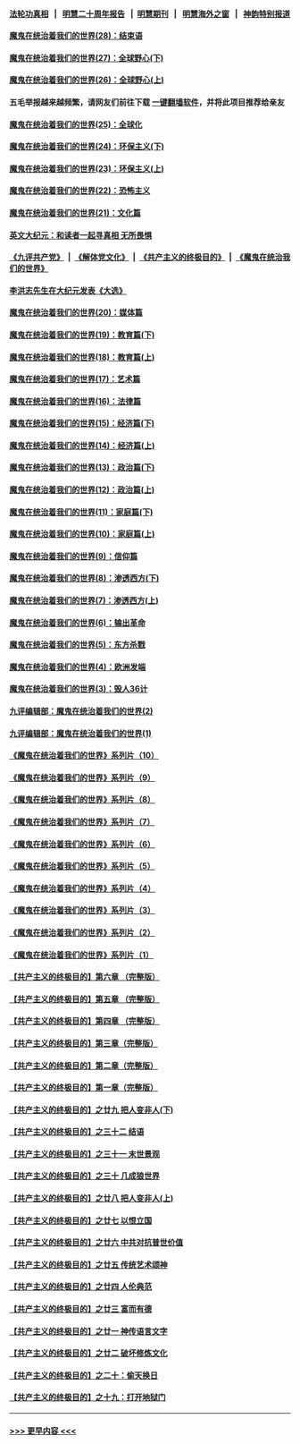 #### [法轮功真相](https://github.com/gfw-breaker/truth/blob/master/README.md?t=0) &nbsp;&nbsp;|&nbsp;&nbsp; [明慧二十周年报告](https://github.com/gfw-breaker/mh-reports/blob/master/README.md?t=0) &nbsp;&nbsp;|&nbsp;&nbsp;[明慧期刊](https://github.com/gfw-breaker/mh-qikan) &nbsp;&nbsp;|&nbsp;&nbsp; [明慧海外之窗](https://github.com/gfw-breaker/mh-news/blob/master/README.md?t=0) &nbsp;&nbsp;|&nbsp;&nbsp; [神韵特别报道](https://github.com/gfw-breaker/mh-news/blob/master/shenyun.md?t=0)
#### [魔鬼在统治着我们的世界(28)：结束语](../pages/nsc422/n10936246.md?t=06300502) 
#### [魔鬼在统治着我们的世界(27)：全球野心(下)](../pages/nsc422/n10928319.md?t=06300502) 
#### [魔鬼在统治着我们的世界(26)：全球野心(上)](../pages/nsc422/n10900318.md?t=06300502) 
#### 五毛举报越来越频繁，请网友们前往下载 [一键翻墙软件](https://github.com/gfw-breaker/ssr-accounts)，并将此项目推荐给亲友
#### [魔鬼在统治着我们的世界(25)：全球化](../pages/nsc422/n10788205.md?t=06300502) 
#### [魔鬼在统治着我们的世界(24)：环保主义(下)](../pages/nsc422/n10695307.md?t=06300502) 
#### [魔鬼在统治着我们的世界(23)：环保主义(上)](../pages/nsc422/n10688613.md?t=06300502) 
#### [魔鬼在统治着我们的世界(22)：恐怖主义](../pages/nsc422/n10614727.md?t=06300502) 
#### [魔鬼在统治着我们的世界(21)：文化篇](../pages/nsc422/n10597706.md?t=06300502) 
#### [英文大纪元：和读者一起寻真相 无所畏惧](../pages/nsc422/n12542027.md?t=06300502) 
#### [《九评共产党》](https://github.com/begood0513/9ping.md/blob/master/README.md) &nbsp;|&nbsp; [《解体党文化》](../../../../jtdwh.md/blob/master/README.md)  &nbsp;|&nbsp; [《共产主义的终极目的》](../../../../gczydzjmd.md/blob/master/README.md) &nbsp;|&nbsp; [《魔鬼在统治我们的世界》](../../../../mgztzwmdsj.md/blob/master/README.md) 
#### [李洪志先生在大纪元发表《大选》](../pages/nsc422/n12534746.md?t=06300502) 
#### [魔鬼在统治着我们的世界(20)：媒体篇](../pages/nsc422/n10586579.md?t=06300502) 
#### [魔鬼在统治着我们的世界(19)：教育篇(下)](../pages/nsc422/n10564808.md?t=06300502) 
#### [魔鬼在统治着我们的世界(18)：教育篇(上)](../pages/nsc422/n10526970.md?t=06300502) 
#### [魔鬼在统治着我们的世界(17)：艺术篇](../pages/nsc422/n10499093.md?t=06300502) 
#### [魔鬼在统治着我们的世界(16)：法律篇](../pages/nsc422/n10485969.md?t=06300502) 
#### [魔鬼在统治着我们的世界(15)：经济篇(下)](../pages/nsc422/n10469975.md?t=06300502) 
#### [魔鬼在统治着我们的世界(14)：经济篇(上)](../pages/nsc422/n10457370.md?t=06300502) 
#### [魔鬼在统治着我们的世界(13)：政治篇(下)](../pages/nsc422/n10448270.md?t=06300502) 
#### [魔鬼在统治着我们的世界(12)：政治篇(上)](../pages/nsc422/n10444576.md?t=06300502) 
#### [魔鬼在统治着我们的世界(11)：家庭篇(下)](../pages/nsc422/n10440961.md?t=06300502) 
#### [魔鬼在统治着我们的世界(10)：家庭篇(上)](../pages/nsc422/n10435448.md?t=06300502) 
#### [魔鬼在统治着我们的世界(9)：信仰篇](../pages/nsc422/n10432159.md?t=06300502) 
#### [魔鬼在统治着我们的世界(8)：渗透西方(下)](../pages/nsc422/n10429603.md?t=06300502) 
#### [魔鬼在统治着我们的世界(7)：渗透西方(上)](../pages/nsc422/n10426013.md?t=06300502) 
#### [魔鬼在统治着我们的世界(6)：输出革命](../pages/nsc422/n10421536.md?t=06300502) 
#### [魔鬼在统治着我们的世界(5)：东方杀戮](../pages/nsc422/n10417707.md?t=06300502) 
#### [魔鬼在统治着我们的世界(4)：欧洲发端](../pages/nsc422/n10414890.md?t=06300502) 
#### [魔鬼在统治着我们的世界(3)：毁人36计](../pages/nsc422/n10411583.md?t=06300502) 
#### [九评编辑部：魔鬼在统治着我们的世界(2)](../pages/nsc422/n10410036.md?t=06300502) 
#### [九评编辑部：魔鬼在统治着我们的世界(1)](../pages/nsc422/n10406825.md?t=06300502) 
#### [《魔鬼在统治着我们的世界》系列片（10）](../pages/nsc422/n12292670.md?t=06300502) 
#### [《魔鬼在统治着我们的世界》系列片（9）](../pages/nsc422/n12290859.md?t=06300502) 
#### [《魔鬼在统治着我们的世界》系列片（8）](../pages/nsc422/n12287445.md?t=06300502) 
#### [《魔鬼在统治着我们的世界》系列片（7）](../pages/nsc422/n12283425.md?t=06300502) 
#### [《魔鬼在统治着我们的世界》系列片（6）](../pages/nsc422/n12282314.md?t=06300502) 
#### [《魔鬼在统治着我们的世界》系列片（5）](../pages/nsc422/n12281419.md?t=06300502) 
#### [《魔鬼在统治着我们的世界》系列片（4）](../pages/nsc422/n12274024.md?t=06300502) 
#### [《魔鬼在统治着我们的世界》系列片（3）](../pages/nsc422/n12271322.md?t=06300502) 
#### [《魔鬼在统治着我们的世界》系列片（2）](../pages/nsc422/n12269049.md?t=06300502) 
#### [《魔鬼在统治着我们的世界》系列片（1）](../pages/nsc422/n12267575.md?t=06300502) 
#### [【共产主义的终极目的】第六章 （完整版）](../pages/nsc422/n11428913.md?t=06300502) 
#### [【共产主义的终极目的】第五章 （完整版）](../pages/nsc422/n11428912.md?t=06300502) 
#### [【共产主义的终极目的】第四章 （完整版）](../pages/nsc422/n11428907.md?t=06300502) 
#### [【共产主义的终极目的】第三章（完整版）](../pages/nsc422/n11428848.md?t=06300502) 
#### [【共产主义的终极目的】第二章（完整版）](../pages/nsc422/n11428831.md?t=06300502) 
#### [【共产主义的终极目的】第一章（完整版）](../pages/nsc422/n11417651.md?t=06300502) 
#### [【共产主义的终极目的】之廿九 把人变非人(下)](../pages/nsc422/n11344140.md?t=06300502) 
#### [【共产主义的终极目的】之三十二 结语](../pages/nsc422/n11360535.md?t=06300502) 
#### [【共产主义的终极目的】之三十一 末世景观](../pages/nsc422/n11351129.md?t=06300502) 
#### [【共产主义的终极目的】之三十 几成狼世界](../pages/nsc422/n11348280.md?t=06300502) 
#### [【共产主义的终极目的】之廿八 把人变非人(上)](../pages/nsc422/n11340492.md?t=06300502) 
#### [【共产主义的终极目的】之廿七 以恨立国](../pages/nsc422/n11336944.md?t=06300502) 
#### [【共产主义的终极目的】之廿六 中共对抗普世价值](../pages/nsc422/n11324785.md?t=06300502) 
#### [【共产主义的终极目的】之廿五 传统艺术颂神](../pages/nsc422/n11296396.md?t=06300502) 
#### [【共产主义的终极目的】之廿四 人伦典范](../pages/nsc422/n11296397.md?t=06300502) 
#### [【共产主义的终极目的】之廿三 富而有德](../pages/nsc422/n11283598.md?t=06300502) 
#### [【共产主义的终极目的】之廿一 神传语言文字](../pages/nsc422/n11263265.md?t=06300502) 
#### [【共产主义的终极目的】之廿二 破坏修炼文化](../pages/nsc422/n11245728.md?t=06300502) 
#### [【共产主义的终极目的】之二十：偷天换日](../pages/nsc422/n11238846.md?t=06300502) 
#### [【共产主义的终极目的】之十九：打开地狱门](../pages/nsc422/n11206376.md?t=06300502) 

----
#### [ >>> 更早内容 <<< ](../indexes/nsc422-earlier.md)
